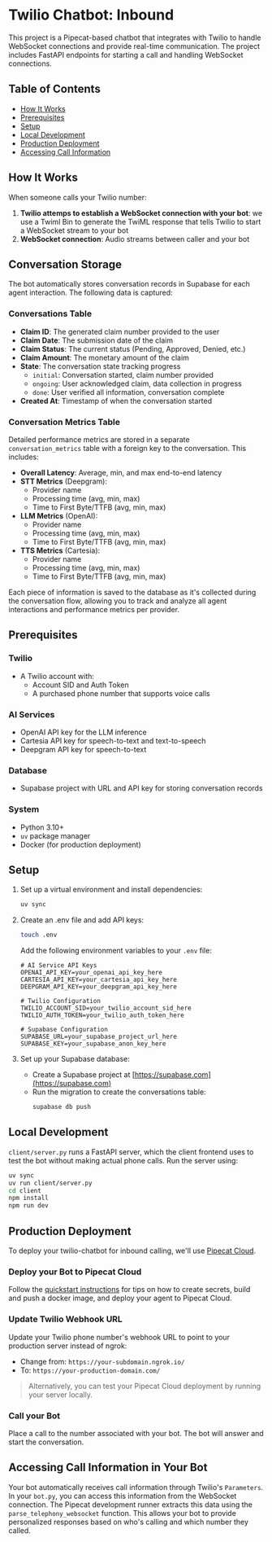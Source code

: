 # Twilio Chatbot: Inbound

This project is a Pipecat-based chatbot that integrates with Twilio to handle WebSocket connections and provide real-time communication. The project includes FastAPI endpoints for starting a call and handling WebSocket connections.

## Table of Contents

- [How It Works](#how-it-works)
- [Prerequisites](#prerequisites)
- [Setup](#setup)
- [Local Development](#local-development)
- [Production Deployment](#production-deployment)
- [Accessing Call Information](#accessing-call-information)

## How It Works

When someone calls your Twilio number:

1. **Twilio attemps to establish a WebSocket connection with your bot**: we use a Twiml Bin to generate the TwiML response that tells Twilio to start a WebSocket stream to your bot
2. **WebSocket connection**: Audio streams between caller and your bot

## Conversation Storage

The bot automatically stores conversation records in Supabase for each agent interaction. The following data is captured:

### Conversations Table

- **Claim ID**: The generated claim number provided to the user
- **Claim Date**: The submission date of the claim
- **Claim Status**: The current status (Pending, Approved, Denied, etc.)
- **Claim Amount**: The monetary amount of the claim
- **State**: The conversation state tracking progress
  - `initial`: Conversation started, claim number provided
  - `ongoing`: User acknowledged claim, data collection in progress
  - `done`: User verified all information, conversation complete
- **Created At**: Timestamp of when the conversation started

### Conversation Metrics Table

Detailed performance metrics are stored in a separate `conversation_metrics` table with a foreign key to the conversation. This includes:

- **Overall Latency**: Average, min, and max end-to-end latency
- **STT Metrics** (Deepgram):
  - Provider name
  - Processing time (avg, min, max)
  - Time to First Byte/TTFB (avg, min, max)
- **LLM Metrics** (OpenAI):
  - Provider name
  - Processing time (avg, min, max)
  - Time to First Byte/TTFB (avg, min, max)
- **TTS Metrics** (Cartesia):
  - Provider name
  - Processing time (avg, min, max)
  - Time to First Byte/TTFB (avg, min, max)

Each piece of information is saved to the database as it's collected during the conversation flow, allowing you to track and analyze all agent interactions and performance metrics per provider.

## Prerequisites

### Twilio

- A Twilio account with:
  - Account SID and Auth Token
  - A purchased phone number that supports voice calls

### AI Services

- OpenAI API key for the LLM inference
- Cartesia API key for speech-to-text and text-to-speech
- Deepgram API key for speech-to-text

### Database

- Supabase project with URL and API key for storing conversation records

### System

- Python 3.10+
- `uv` package manager
- Docker (for production deployment)

## Setup

1. Set up a virtual environment and install dependencies:

   ```sh
   uv sync
   ```

2. Create an .env file and add API keys:

   ```sh
   touch .env
   ```

   Add the following environment variables to your `.env` file:

   ```env
   # AI Service API Keys
   OPENAI_API_KEY=your_openai_api_key_here
   CARTESIA_API_KEY=your_cartesia_api_key_here
   DEEPGRAM_API_KEY=your_deepgram_api_key_here

   # Twilio Configuration
   TWILIO_ACCOUNT_SID=your_twilio_account_sid_here
   TWILIO_AUTH_TOKEN=your_twilio_auth_token_here

   # Supabase Configuration
   SUPABASE_URL=your_supabase_project_url_here
   SUPABASE_KEY=your_supabase_anon_key_here
   ```

3. Set up your Supabase database:

   - Create a Supabase project at [https://supabase.com](https://supabase.com)
   - Run the migration to create the conversations table:
     ```sh
     supabase db push
     ```

## Local Development

`client/server.py` runs a FastAPI server, which the client frontend uses to test the bot without making actual phone calls. Run the server using:

```bash
uv sync
uv run client/server.py
cd client
npm install
npm run dev
```

## Production Deployment

To deploy your twilio-chatbot for inbound calling, we'll use [Pipecat Cloud](https://pipecat.daily.co/).

### Deploy your Bot to Pipecat Cloud

Follow the [quickstart instructions](https://docs.pipecat.ai/getting-started/quickstart#step-2%3A-deploy-to-production) for tips on how to create secrets, build and push a docker image, and deploy your agent to Pipecat Cloud.

### Update Twilio Webhook URL

Update your Twilio phone number's webhook URL to point to your production server instead of ngrok:

- Change from: `https://your-subdomain.ngrok.io/`
- To: `https://your-production-domain.com/`

> Alternatively, you can test your Pipecat Cloud deployment by running your server locally.

### Call your Bot

Place a call to the number associated with your bot. The bot will answer and start the conversation.

## Accessing Call Information in Your Bot

Your bot automatically receives call information through Twilio's `Parameters`. In your `bot.py`, you can access this information from the WebSocket connection. The Pipecat development runner extracts this data using the `parse_telephony_websocket` function. This allows your bot to provide personalized responses based on who's calling and which number they called.
